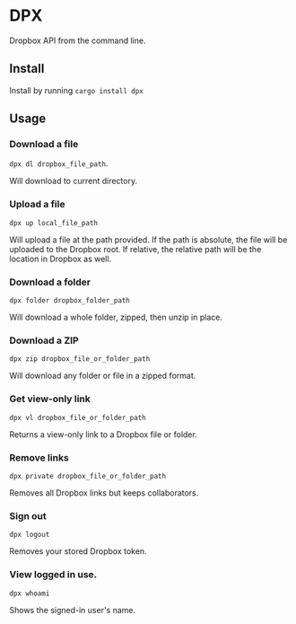 # DPX
Dropbox API from the command line.

## Install
Install by running `cargo install dpx`

## Usage
### Download a file
`dpx dl dropbox_file_path`.

Will download to current directory.
### Upload a file
`dpx up local_file_path`

Will upload a file at the path provided. If the path is absolute, the file will be uploaded to the Dropbox root. If relative, the relative path will be the location in Dropbox as well.
### Download a folder
`dpx folder dropbox_folder_path`

Will download a whole folder, zipped, then unzip in place.
### Download a ZIP
`dpx zip dropbox_file_or_folder_path`

Will download any folder or file in a zipped format.
### Get view-only link
`dpx vl dropbox_file_or_folder_path`

Returns a view-only link to a Dropbox file or folder.
### Remove links
`dpx private dropbox_file_or_folder_path`

Removes all Dropbox links but keeps collaborators.
### Sign out
`dpx logout`

Removes your stored Dropbox token.
### View logged in use.
`dpx whoami`

Shows the signed-in user's name.